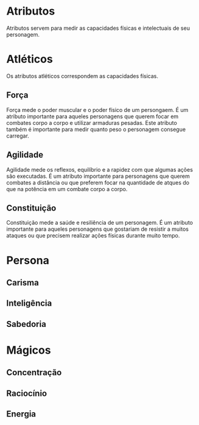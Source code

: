 # Atributos
Atributos servem para medir as capacidades físicas e intelectuais de seu personagem.

# Atléticos
Os atributos atléticos correspondem as capacidades físicas.

## Força
Força mede o poder muscular e o poder físico de um persongaem. É um atributo importante para aqueles
personagens que querem focar em combates corpo a corpo e utilizar armaduras pesadas. Este atributo também
é importante para medir quanto peso o personagem consegue carregar.

## Agilidade
Agilidade mede os reflexos, equilíbrio e a rapidez com que algumas ações são executadas. É um atributo importante para personagens que querem combates a distância ou que preferem focar na quantidade de atques do que na potência em um combate corpo a corpo.

## Constituição
Constituição mede a saúde e resiliência de um personagem. É um atributo importante para aqueles personagens que
gostariam de resistir a muitos ataques ou que precisem realizar ações físicas durante muito tempo.

# Persona

## Carisma

## Inteligência

## Sabedoria

# Mágicos

## Concentração

## Raciocínio

## Energia
